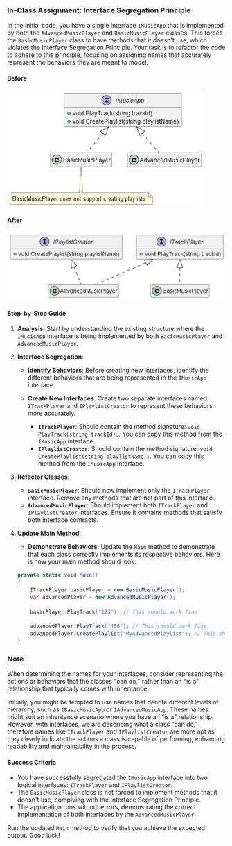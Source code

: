 ### In-Class Assignment: Interface Segregation Principle

In the initial code, you have a single interface `IMusicApp` that is implemented by both the `AdvancedMusicPlayer` and `BasicMusicPlayer` classes. This forces the `BasicMusicPlayer` class to have methods that it doesn't use, which violates the Interface Segregation Principle. Your task is to refactor the code to adhere to this principle, focusing on assigning names that accurately represent the behaviors they are meant to model.

#### Before
![Before](before.png)

#### After
![After](after.png)

#### Step-by-Step Guide

1. **Analysis**: Start by understanding the existing structure where the `IMusicApp` interface is being implemented by both `BasicMusicPlayer` and `AdvancedMusicPlayer`.

2. **Interface Segregation**:

    - **Identify Behaviors**: Before creating new interfaces, identify the different behaviors that are being represented in the `IMusicApp` interface.

    - **Create New Interfaces**: Create two separate interfaces named `ITrackPlayer` and `IPlaylistCreator` to represent these behaviors more accurately.
        - **`ITrackPlayer`**: Should contain the method signature: `void PlayTrack(string trackId);`. You can copy this method from the `IMusicApp` interface.
        - **`IPlaylistCreator`**: Should contain the method signature: `void CreatePlaylist(string playlistName);`. You can copy this method from the `IMusicApp` interface.

3. **Refactor Classes**:

    - **`BasicMusicPlayer`**: Should now implement only the `ITrackPlayer` interface. Remove any methods that are not part of this interface.
    - **`AdvancedMusicPlayer`**: Should implement both `ITrackPlayer` and `IPlaylistCreator` interfaces. Ensure it contains methods that satisfy both interface contracts.

4. **Update Main Method**:

    - **Demonstrate Behaviors**: Update the `Main` method to demonstrate that each class correctly implements its respective behaviors. Here is how your main method should look:

    ```csharp
    private static void Main()
    {
        ITrackPlayer basicPlayer = new BasicMusicPlayer();
        var advancedPlayer = new AdvancedMusicPlayer();

        basicPlayer.PlayTrack("123"); // This should work fine

        advancedPlayer.PlayTrack("456"); // This should work fine
        advancedPlayer.CreatePlaylist("MyAdvancedPlaylist"); // This should work fine
    }
    ```
### Note
When determining the names for your interfaces, consider representing the actions or behaviors that the classes "can do," rather than an "is a" relationship that typically comes with inheritance.

Initially, you might be tempted to use names that denote different levels of hierarchy, such as `IBasicMusicApp` or `IAdvancedMusicApp`. These names might suit an inheritance scenario where you have an "is a" relationship. However, with interfaces, we are describing what a class "can do," therefore names like `ITrackPlayer` and `IPlaylistCreator` are more apt as they clearly indicate the actions a class is capable of performing, enhancing readability and maintainability in the process.


#### Success Criteria
- You have successfully segregated the `IMusicApp` interface into two logical interfaces: `ITrackPlayer` and `IPlaylistCreator`.
- The `BasicMusicPlayer` class is not forced to implement methods that it doesn't use, complying with the Interface Segregation Principle.
- The application runs without errors, demonstrating the correct implementation of both interfaces by the `AdvancedMusicPlayer`.

Run the updated `Main` method to verify that you achieve the expected output. Good luck!
